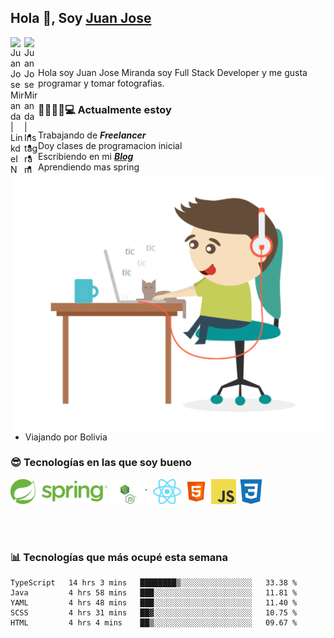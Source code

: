 ## Hola 👋, Soy [Juan Jose](http://juanjoses.me)

<a href="https://www.linkedin.com/in/juanjosemirandam/">
  <img align="left" alt="Juan Jose Miranda | LinkdeIN" width="22px" src="https://cdn.jsdelivr.net/npm/simple-icons@v3/icons/linkedin.svg" />
</a>

<a href="https://www.instagram.com/juan.jose.miranda/">
  <img align="left" alt="Juan Jose Miranda | Instagram" width="22px" src="https://cdn.jsdelivr.net/npm/simple-icons@v3/icons/instagram.svg" />
</a>

<br /> <br />

Hola soy Juan Jose Miranda soy Full Stack Developer y me gusta programar y tomar fotografias.

<img align="right" alt="GIF" src="./images/gif-juanjose.gif" width="500" max-height="320" />

### 👨‍💻🕵‍♀💻 Actualmente estoy

- Trabajando de ***Freelancer***
- Doy clases de programacion inicial
- Escribiendo en mi ***[Blog](http://juanjoses.me)***
- Aprendiendo mas spring
- Viajando por Bolivia 

### 😎 Tecnologías en las que soy bueno

<code><img alt="Spring" height="40px" src="./images/spring-icon.svg"/></code>
<code><img alt="NodeJS" height="40px" src="./images/nodejs-icon.svg" /></code>
<code><img alt="ReactJS" height="40px" src="./images/react-icon.svg" /></code>
<code><img alt="HTML5" height="40px" src="./images/html-icon.png" /></code>
<code><img alt="JavaScript" height="40px" src="./images/js-icon.png"  /></code>
<code><img alt="CSS3" height="40px" src="./images/css-icon.png" /></code>

<br/><br/>

### 📊 Tecnologías que más ocupé esta semana

<!--START_SECTION:waka-->
```text
TypeScript   14 hrs 3 mins   ████████▒░░░░░░░░░░░░░░░░   33.38 % 
Java         4 hrs 58 mins   ███░░░░░░░░░░░░░░░░░░░░░░   11.81 % 
YAML         4 hrs 48 mins   ███░░░░░░░░░░░░░░░░░░░░░░   11.40 % 
SCSS         4 hrs 31 mins   ██▓░░░░░░░░░░░░░░░░░░░░░░   10.75 % 
HTML         4 hrs 4 mins    ██▒░░░░░░░░░░░░░░░░░░░░░░   09.67 % 
```
<!--END_SECTION:waka-->

<!-- ### 📌🤓 Últimos artículos en mi blog -->